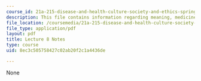 ```yaml
---
course_id: 21a-215-disease-and-health-culture-society-and-ethics-spring-2012
description: This file contains information regarding meaning, medicine, and iIllness.
file_location: /coursemedia/21a-215-disease-and-health-culture-society-and-ethics-spring-2012/8ec3c505758427c02ab20f2c1a4436de_MIT21A_215S12_lecture_08.pdf
file_type: application/pdf
layout: pdf
title: Lecture 8 Notes
type: course
uid: 8ec3c505758427c02ab20f2c1a4436de

---
```

None